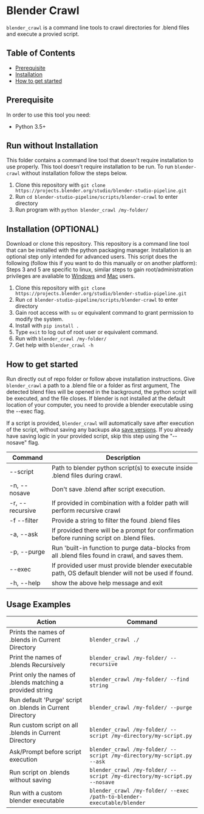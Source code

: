 # Blender Crawl
`blender_crawl` is a command line tools to crawl directories for .blend files and execute a provied script.
## Table of Contents
- [Prerequisite](#prerequisite)
- [Installation](#installation)
- [How to get started](#how-to-get-started)

## Prerequisite
In order to use this tool you need:
- Python 3.5+

## Run without Installation
This folder contains a command line tool that doesn't require installation to use properly. This tool doesn't require installation to be run. To run `blender-crawl` without installation follow the steps below.
1. Clone this repository with `git clone https://projects.blender.org/studio/blender-studio-pipeline.git`
2. Run `cd blender-studio-pipeline/scripts/blender-crawl` to enter directory
3. Run program with `python blender_crawl /my-folder/` 


## Installation (OPTIONAL)
Download or clone this repository. This repository is a command line tool that can be installed with the python packaging manager. Installation is an optional step only intended for advanced users.
This script does the following (follow this if you want to do this manually or on another platform):
Steps 3 and 5 are specific to linux, similar steps to gain root/administration privileges are avaliable to [Windows](https://learn.microsoft.com/en-us/previous-versions/windows/it-pro/windows-server-2012-r2-and-2012/jj717276(v=ws.11)) and [Mac](https://support.apple.com/en-ca/guide/terminal/apd5b0b6259-a7d4-4435-947d-0dff528912ba/mac) users.

1. Clone this repository with `git clone https://projects.blender.org/studio/blender-studio-pipeline.git`
2. Run `cd blender-studio-pipeline/scripts/blender-crawl` to enter directory
3. Gain root access with `su` or equivalent command to grant permission to modify the system.
4. Install with `pip install .`
5. Type `exit` to log out of root user or equivalent command.
5. Run with `blender_crawl /my-folder/`
6. Get help with `blender_crawl -h`


## How to get started
Run directly out of repo folder or follow above installation instructions. Give `blender_crawl` a path to a .blend file or a folder as first argument, The detected blend files will be opened in the background, the python script will be executed, and the file closes. If blender is not installed at the default location of your computer, you need to provide a blender executable using the --exec flag.

If a script is provided, `blender_crawl` will automatically save after execution of the script, without saving any backups aka [save versions](https://docs.blender.org/manual/en/latest/editors/preferences/save_load.html#:~:text=of%20using%20characters.-,Save%20Versions,-Number%20of%20versions). If you already have saving logic in your provided script, skip this step using the "--nosave" flag.

| Command      | Description |
| ----------- | ----------- |
| --script| Path to blender python script(s) to execute inside .blend files during crawl.|
|  -n, --nosave|Don't save .blend after script execution.|
| -r, --recursive| If provided in combination with a folder path will perform recursive crawl|
| -f  --filter| Provide a string to filter the found .blend files|
| -a, --ask| If provided there will be a prompt for confirmation before running script on .blend files.|
| -p, --purge| Run 'built-in function to purge data-blocks from all .blend files found in crawl, and saves them.|
| --exec| If provided user must provide blender executable path, OS default blender will not be used if found.|
| -h, --help| show the above help message and exit|


## Usage Examples

| Action | Command |
| ----------- | ----------- |
|Prints the names of .blends in Current Directory  | `blender_crawl ./` |
|Print the names of .blends Recursively | `blender_crawl /my-folder/ --recursive` | 
|Print only the names of .blends matching a provided string |`blender_crawl /my-folder/ --find string`|
|Run default 'Purge' script on .blends in Current Directory |`blender_crawl /my-folder/ --purge`|
|Run custom script on all .blends in Current Directory |`blender_crawl /my-folder/ --script /my-directory/my-script.py`|
|Ask/Prompt before script execution|`blender_crawl /my-folder/ --script /my-directory/my-script.py --ask`|
|Run script on .blends without saving |`blender_crawl /my-folder/ --script /my-directory/my-script.py --nosave` |
|Run with a custom blender executable|`blender_crawl /my-folder/ --exec /path-to-blender-executable/blender`|

